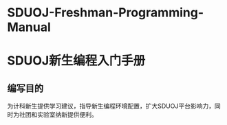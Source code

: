 # SDUOJ-Freshman-Programming-Manual
# SDUOJ新生编程入门手册
## 编写目的
为计科新生提供学习建议，指导新生编程环境配置，扩大SDUOJ平台影响力，同时为社团和实验室纳新提供便利。
